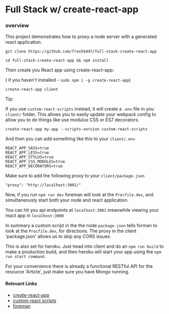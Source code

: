 # Full Stack w/ create-react-app

### overview
This project demonstrates how to proxy a node server with a generated react application.

`git clone https://github.com/fresh5447/full-stack-create-react-app`

`cd full-stack-create-react-app && npm install`

Then create you React app using create-react-app:

( if you haven't installed - `sudo npm i -g create-react-app`)

`create-react-app client`

Tip:

If you use `custom-react-scripts` instead, it will create a `.env` file in you `client/` folder. This allows you to easily update your webpack config to allow you to do things like use modulus CSS or ES7 decorators.

`create-react-app my-app --scripts-version custom-react-scripts`

And then you can add something like this to your `client/.env`

```
REACT_APP_SASS=true
REACT_APP_LESS=true
REACT_APP_STYLUS=true
REACT_APP_CSS_MODULES=true
REACT_APP_DECORATORS=true
```

Make sure to add the following proxy to your `client/package.json`

`"proxy": "http://localhost:3001/"`

Now, if you run `npm run dev` foreman will look at the `Procfile.dev`, and simultaneously start both your node and react application.

You can hit you api endpoints at `localhost:3001` meanwhile viewing your react app in `localhost:3000`

In summary a custom script in the the node `package.json` tells forman to look at the `Procfile.dev`, for directions. The proxy in the client 'package.json' allows us to skip any CORS issues.

This is also set for heroku. Just head into client and do an `npm run build` to make a production build, and then heroku will start your app using the `npm run start command.`


For your convenience there is already a functional RESTful API for the resource 'Article', just make sure you have Mongo running.

#### Relevant Links
* [create-react-app](https://github.com/facebookincubator/create-react-app)
* [custom react scripts](https://github.com/kitze/custom-react-scripts)
* [foreman](https://www.npmjs.com/package/foreman)
